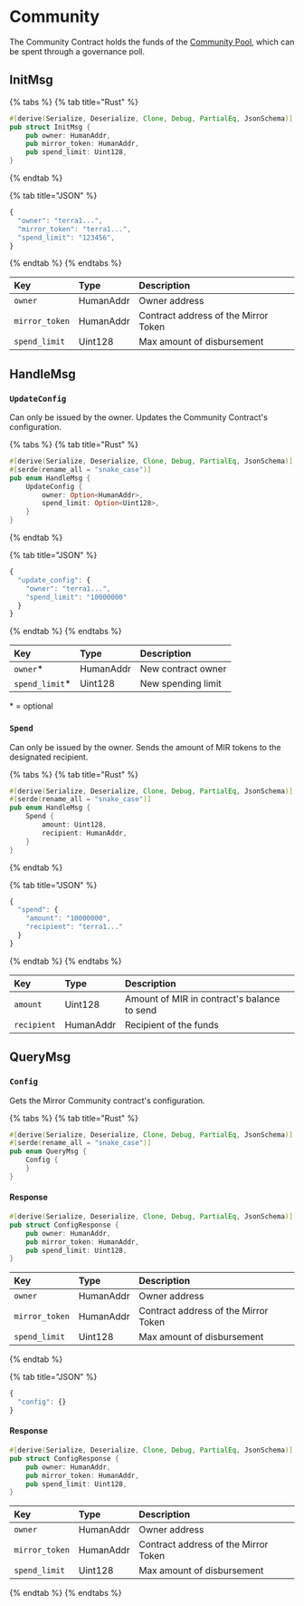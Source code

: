 # Community

The Community Contract holds the funds of the [Community Pool](../protocol/governance/#community-pool), which can be spent through a governance poll. 

## InitMsg

{% tabs %}
{% tab title="Rust" %}
```rust
#[derive(Serialize, Deserialize, Clone, Debug, PartialEq, JsonSchema)]
pub struct InitMsg {
    pub owner: HumanAddr,
    pub mirror_token: HumanAddr,
    pub spend_limit: Uint128,
}
```
{% endtab %}

{% tab title="JSON" %}
```javascript
{
  "owner": "terra1...",
  "mirror_token": "terra1...",
  "spend_limit": "123456",
}
```
{% endtab %}
{% endtabs %}

| Key | Type | Description |
| :--- | :--- | :--- |
| `owner` | HumanAddr | Owner address |
| `mirror_token` | HumanAddr | Contract address of the Mirror Token |
| `spend_limit` | Uint128 | Max amount of disbursement |

## HandleMsg

### `UpdateConfig`

Can only be issued by the owner. Updates the Community Contract's configuration.

{% tabs %}
{% tab title="Rust" %}
```rust
#[derive(Serialize, Deserialize, Clone, Debug, PartialEq, JsonSchema)]
#[serde(rename_all = "snake_case")]
pub enum HandleMsg {
    UpdateConfig {
        owner: Option<HumanAddr>,
        spend_limit: Option<Uint128>,
    }
}
```
{% endtab %}

{% tab title="JSON" %}
```javascript
{
  "update_config": {
    "owner": "terra1...",
    "spend_limit": "10000000"
  }
}
```
{% endtab %}
{% endtabs %}

| Key | Type | Description |
| :--- | :--- | :--- |
| `owner`\* | HumanAddr | New contract owner |
| `spend_limit`\* | Uint128 | New spending limit |

\* = optional

### `Spend`

Can only be issued by the owner. Sends the amount of MIR tokens to the designated recipient. 

{% tabs %}
{% tab title="Rust" %}
```rust
#[derive(Serialize, Deserialize, Clone, Debug, PartialEq, JsonSchema)]
#[serde(rename_all = "snake_case")]
pub enum HandleMsg {
    Spend {
        amount: Uint128,
        recipient: HumanAddr,
    }
}
```
{% endtab %}

{% tab title="JSON" %}
```javascript
{
  "spend": {
    "amount": "10000000",
    "recipient": "terra1..."
  }
}
```
{% endtab %}
{% endtabs %}

| Key | Type | Description |
| :--- | :--- | :--- |
| `amount` | Uint128 | Amount of MIR in contract's balance to send |
| `recipient` | HumanAddr | Recipient of the funds |

## QueryMsg

### `Config`

Gets the Mirror Community contract's configuration.

{% tabs %}
{% tab title="Rust" %}
```rust
#[derive(Serialize, Deserialize, Clone, Debug, PartialEq, JsonSchema)]
#[serde(rename_all = "snake_case")]
pub enum QueryMsg {
    Config {
    }
}
```

#### Response

```rust
#[derive(Serialize, Deserialize, Clone, Debug, PartialEq, JsonSchema)]
pub struct ConfigResponse {
    pub owner: HumanAddr,
    pub mirror_token: HumanAddr,
    pub spend_limit: Uint128,
}
```

| Key | Type | Description |
| :--- | :--- | :--- |
| `owner` | HumanAddr | Owner address |
| `mirror_token` | HumanAddr | Contract address of the Mirror Token |
| `spend_limit` | Uint128 | Max amount of disbursement |
{% endtab %}

{% tab title="JSON" %}
```javascript
{
  "config": {}
}
```

#### Response

```rust
#[derive(Serialize, Deserialize, Clone, Debug, PartialEq, JsonSchema)]
pub struct ConfigResponse {
    pub owner: HumanAddr,
    pub mirror_token: HumanAddr,
    pub spend_limit: Uint128,
}
```

| Key | Type | Description |
| :--- | :--- | :--- |
| `owner` | HumanAddr | Owner address |
| `mirror_token` | HumanAddr | Contract address of the Mirror Token |
| `spend_limit` | Uint128 | Max amount of disbursement |
{% endtab %}
{% endtabs %}

